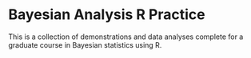 # Bayesian Analysis R Practice

This is a collection of demonstrations and data analyses complete for a graduate course in Bayesian statistics using R. 
